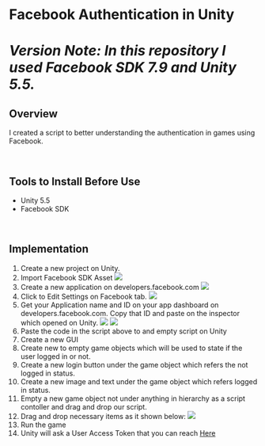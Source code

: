<h1><bold>Facebook Authentication in Unity</bold><h1>

<i>Version Note: In this repository I used Facebook SDK 7.9 and Unity 5.5. </i>
<br>

<h2>Overview</h2>

<p> I created a script to better understanding the authentication in games using Facebook. </p>
 
 <br>
 
<h2>Tools to Install Before Use</h2>
<ul>
  <li>Unity 5.5</li>
  <li>Facebook SDK</li>
</ul>

<br>

<h2>Implementation</h2>
<ol type="1">
  <li>Create a new project on Unity.</li>
  <li>Import Facebook SDK Asset
	<img src="first.jpg">
  </li>
  <li>Create a new application on developers.facebook.com
   <img src="second.jpg">
   </li>
   <li>Click to Edit Settings on Facebook tab. 
   <img src="third.jpg">
   </li>
   <li>Get your Application name and ID on your app dashboard on developers.facebook.com. Copy that ID and paste on the inspector which opened on Unity.
   <img src="fourth.jpg">
   <img src="fifth.jpg">
   </li>
   <li>Paste the code in the script above to and empty script on Unity</li>
   <li>Create a new GUI</li>
   <li>Create new to empty game objects which will be used to state if the user logged in or not.</li>
   <li>Create a new login button under the game object which refers the not logged in status.</li>
   <li>Create a new image and text under the game object which refers logged in status.</li>
   <li>Empty a new game object not under anything in hierarchy as a script contoller and drag and drop our script.</li>
   <li>Drag and drop necessary items as it shown below:
   <img src="sixth.jpg">
   </li>
   <li>Run the game</li>
   <li>Unity will ask a User Access Token that you can reach <a href="https://developers.facebook.com/tools/accesstoken/">Here</a></li>
   
   
</ol>

 


